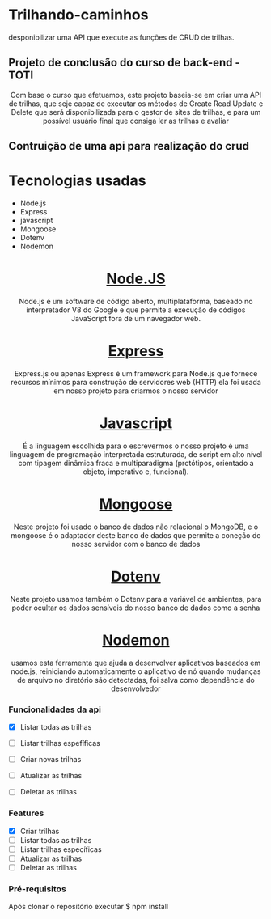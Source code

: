 # Trilhando-caminhos
desponibilizar uma API que execute as funções de CRUD de trilhas. 

## Projeto de conclusão do curso de back-end - TOTI
<p align="center">Com base o curso que efetuamos, este projeto baseia-se em criar uma API de trilhas, que seje capaz de executar os métodos de 
Create Read Update e Delete que será disponibilizada para o gestor de sites de trilhas, e para um possível usuário final que consiga ler as trilhas e avaliar </p>

## Contruição de uma api para realização do crud

Tecnologias usadas
===================

<!--ts-->
  * Node.js
  * Express
  * javascript
  * Mongoose
  * Dotenv
  * Nodemon
 <!--te-->
 
 <h1 align="center">
 <a href="https://pt.wikipedia.org/wiki/Node.js">Node.JS</a>
 </h1>
 
 <p align="center">Node.js é um software de código aberto, multiplataforma, baseado no interpretador V8 do Google e que permite a execução de códigos JavaScript fora de um navegador web.</p>
 
 <h1 align="center">
 <a href="https://pt.wikipedia.org/wiki/Express.js">Express</a>
 </h1>
 
 <p align="center">Express.js ou apenas Express é um framework para Node.js que fornece recursos mínimos para construção de servidores web (HTTP) 
ela foi usada em nosso projeto para criarmos o nosso servidor </p>

<h1 align="center">
 <a href="https://pt.wikipedia.org/wiki/JavaScript">Javascript</a>
 </h1>
 
 <p align="center">É a linguagem escolhida para o escrevermos o nosso projeto é uma linguagem de programação interpretada estruturada, de script em alto nível com tipagem dinâmica fraca e multiparadigma (protótipos, orientado a objeto, imperativo e, funcional).</p>
 
 <h1 align="center">
 <a href="https://mongoosejs.com/docs/documents.html">Mongoose</a>
 </h1>
 
 <p align="center">Neste projeto foi usado o banco de dados não relacional o MongoDB, e o mongoose é o adaptador deste banco de dados que permite a coneção do 
nosso servidor com o banco de dados</p>

<h1 align="center">
 <a href="https://www.npmjs.com/package/dotenv">Dotenv</a>
 </h1>
 
 <p align="center">Neste projeto usamos também o Dotenv para a variável de ambientes, para poder ocultar os dados sensíveis do nosso banco de dados como a senha</p>
 
<h1 align="center">
 <a href="https://www.npmjs.com/package/nodemon">Nodemon</a>
 </h1>
 
 <p align="center">usamos esta ferramenta que ajuda a desenvolver aplicativos baseados em node.js, reiniciando automaticamente o aplicativo de nó quando mudanças de arquivo no diretório são detectadas, foi salva como dependência do desenvolvedor</p>
 
 ### Funcionalidades da api
  - [x] Listar todas as trilhas
  - [ ] Listar trilhas espefíficas
  - [ ] Criar novas trilhas
  - [ ] Atualizar as trilhas
  - [ ] Deletar as trilhas 


### Features
<!--ts-->
- [x] Criar trilhas 
- [ ] Listar todas as trilhas 
- [ ] Listar trilhas específicas 
- [ ] Atualizar as trilhas 
- [ ] Deletar as trilhas 
<!--te-->

### Pré-requisitos
Após clonar o repositório executar
 $ npm install
